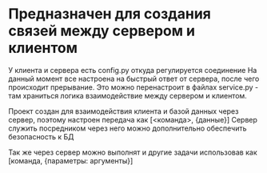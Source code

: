 # Предназначен для создания связей между сервером и клиентом
У клиента и сервера есть config.py откуда регулируется соединение
На данный момент все настроена на быстрый ответ от сервера, после чего происходит прерывание.
Это можно перенастроит в файлах service.py - там храниться логика взаимодействие между сервером и клиентом.

Проект создан для взаимодействия клиента и базой данных через сервер, поэтому настроен передача как \[<команда>, {данные}]
Сервер служить посредником через него можно дополнительно обеспечить безопасность к БД

Так же через сервер можно выполнят и другие задачи использовав как \[команда, {параметры: аргументы}]



